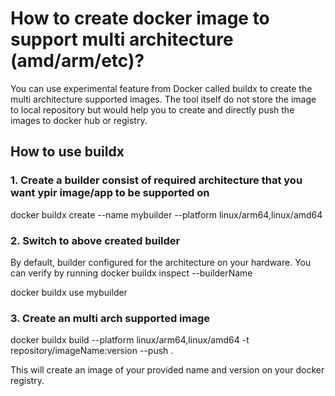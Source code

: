 # How to create docker image to support multi architecture (amd/arm/etc)?

You can use experimental feature from Docker called buildx to create the multi architecture supported images. The tool itself do not store the image to local repository but would help you to create and directly push the images to docker hub or registry.

## How to use buildx

### 1. Create a builder consist of required architecture that you want ypir image/app to be supported on
docker buildx create --name mybuilder --platform linux/arm64,linux/amd64

### 2. Switch to above created builder 
By default, builder configured for the architecture on your hardware. You can verify by running  docker buildx inspect --builderName

docker buildx use mybuilder

### 3. Create an multi arch supported image
docker buildx build --platform linux/arm64,linux/amd64 -t repository/imageName:version --push . 

This will create an image of your provided name and version on your docker registry.
